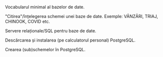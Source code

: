 Vocabularul minimal al bazelor de date.

"Citirea"/înțelegerea schemei unei baze de date. Exemple: VÂNZĂRI, TRIAJ, CHINOOK, COVID etc.

Servere relaționale/SQL pentru baze de date.

Descărcarea și instalarea (pe calculatorul personal) PostgreSQL.

Crearea (sub)schemelor în PostgreSQL.
